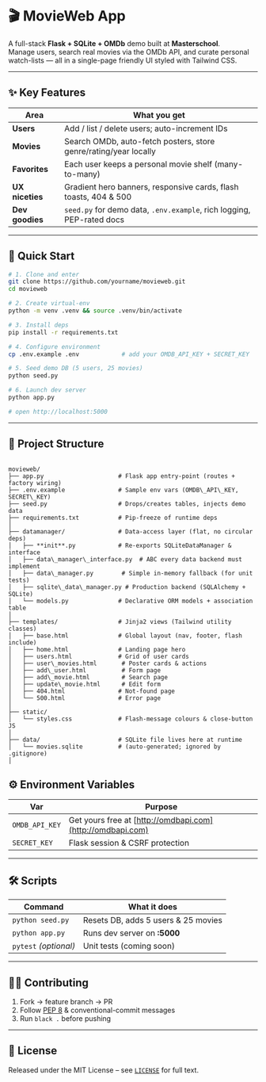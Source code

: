 
# 🎬 MovieWeb App

A full-stack **Flask + SQLite + OMDb** demo built at **Masterschool**.  
Manage users, search real movies via the OMDb API, and curate personal watch-lists — all in a single-page friendly UI styled with Tailwind CSS.

---

## ✨ Key Features

| Area            | What you get                                                        |
|-----------------|---------------------------------------------------------------------|
| **Users**       | Add / list / delete users; auto-increment IDs                       |
| **Movies**      | Search OMDb, auto-fetch posters, store genre/rating/year locally    |
| **Favorites**   | Each user keeps a personal movie shelf (many-to-many)              |
| **UX niceties** | Gradient hero banners, responsive cards, flash toasts, 404 & 500    |
| **Dev goodies** | `seed.py` for demo data, `.env.example`, rich logging, PEP-rated docs |

---
## 🚀 Quick Start

```bash
# 1. Clone and enter
git clone https://github.com/yourname/movieweb.git
cd movieweb

# 2. Create virtual-env
python -m venv .venv && source .venv/bin/activate

# 3. Install deps
pip install -r requirements.txt

# 4. Configure environment
cp .env.example .env            # add your OMDB_API_KEY + SECRET_KEY

# 5. Seed demo DB (5 users, 25 movies)
python seed.py

# 6. Launch dev server
python app.py

# open http://localhost:5000
````

---


## 📂 Project Structure

```

movieweb/
├── app.py                     # Flask app entry-point (routes + factory wiring)
├── .env.example               # Sample env vars (OMDB\_API\_KEY, SECRET\_KEY)
├── seed.py                    # Drops/creates tables, injects demo data
├── requirements.txt           # Pip-freeze of runtime deps
│
├── datamanager/               # Data-access layer (flat, no circular deps)
│   ├── **init**.py            # Re-exports SQLiteDataManager & interface
│   ├── data\_manager\_interface.py  # ABC every data backend must implement
│   ├── data\_manager.py        # Simple in-memory fallback (for unit tests)
│   ├── sqlite\_data\_manager.py # Production backend (SQLAlchemy + SQLite)
│   └── models.py              # Declarative ORM models + association table
│
├── templates/                 # Jinja2 views (Tailwind utility classes)
│   ├── base.html              # Global layout (nav, footer, flash include)
│   ├── home.html              # Landing page hero
│   ├── users.html             # Grid of user cards
│   ├── user\_movies.html       # Poster cards & actions
│   ├── add\_user.html          # Form page
│   ├── add\_movie.html         # Search page
│   ├── update\_movie.html      # Edit form
│   ├── 404.html               # Not-found page
│   └── 500.html               # Error page
│
├── static/
│   └── styles.css             # Flash-message colours & close-button JS
│
├── data/                      # SQLite file lives here at runtime
│   └── movies.sqlite          # (auto-generated; ignored by .gitignore)
│

```




## ⚙️ Environment Variables

| Var            | Purpose                                                    |
| -------------- | ---------------------------------------------------------- |
| `OMDB_API_KEY` | Get yours free at [http://omdbapi.com](http://omdbapi.com) |
| `SECRET_KEY`   | Flask session & CSRF protection                            |

---

## 🛠️ Scripts

| Command               | What it does                        |
| --------------------- | ----------------------------------- |
| `python seed.py`      | Resets DB, adds 5 users & 25 movies |
| `python app.py`       | Runs dev server on **:5000**        |
| `pytest` *(optional)* | Unit tests (coming soon)            |

---

## 🧑‍💻 Contributing

1. Fork → feature branch → PR
2. Follow [PEP 8](https://peps.python.org/pep-0008/) & conventional-commit messages
3. Run `black .` before pushing

---

## 📜 License

Released under the MIT License – see [`LICENSE`](LICENSE) for full text.

